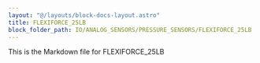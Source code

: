 ```yaml
---
layout: "@/layouts/block-docs-layout.astro"
title: FLEXIFORCE_25LB
block_folder_path: IO/ANALOG_SENSORS/PRESSURE_SENSORS/FLEXIFORCE_25LB
---
```


This is the Markdown file for FLEXIFORCE_25LB


